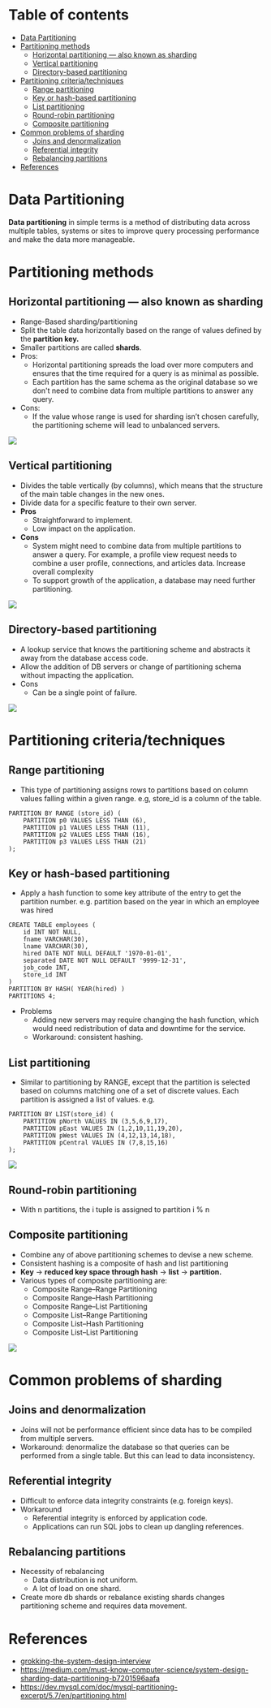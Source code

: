 # Table of contents

- [Data Partitioning](#data-partitioning)
- [Partitioning methods](#partitioning-methods)
    - [Horizontal partitioning — also known as sharding](#horizontal-partitioning--also-known-as-sharding)
    - [Vertical partitioning](#vertical-partitioning)
    - [Directory-based partitioning](#directory-based-partitioning)
- [Partitioning criteria/techniques](#partitioning-criteriatechniques)
    - [Range partitioning](#range-partitioning)
    - [Key or hash-based partitioning](#key-or-hash-based-partitioning)
    - [List partitioning](#list-partitioning)
    - [Round-robin partitioning](#round-robin-partitioning)
    - [Composite partitioning](#composite-partitioning)
- [Common problems of sharding](#common-problems-of-sharding)
    - [Joins and denormalization](#joins-and-denormalization)
    - [Referential integrity](#referential-integrity)
    - [Rebalancing partitions](#rebalancing-partitions)
- [References](#references)

# Data Partitioning
**Data partitioning** in simple terms is a method of distributing data across multiple tables,
systems or sites to improve query processing performance and make the data more manageable.

# Partitioning methods
## Horizontal partitioning — also known as sharding
* Range-Based sharding/partitioning
* Split the table data horizontally based on the range of values defined by the **partition key.**
* Smaller partitions are called **shards**.
* Pros:
    * Horizontal partitioning spreads the load over more computers and ensures that the time required for a query is as minimal as possible.
    * Each partition has the same schema as the original database so we don't need to combine data from multiple
      partitions to answer any query.
* Cons:
    * If the value whose range is used for sharding isn’t chosen carefully, the partitioning scheme will lead to unbalanced servers.

![](../../../resources/sd/sharding_horizontal.png)
## Vertical partitioning
* Divides the table vertically (by columns), which means that the structure of the main table changes in the new ones.
* Divide data for a specific feature to their own server.
* **Pros**
    * Straightforward to implement.
    * Low impact on the application.
* **Cons**
    * System might need to combine data from multiple partitions to answer a query. For example,  a profile view
      request needs to combine a user profile, connections, and articles data. Increase overall complexity
    * To support growth of the application, a database may need further partitioning.

![](../../../resources/sd/sharding_vertical.png)

## Directory-based partitioning
* A lookup service that knows the partitioning scheme and abstracts it away from the database access code.
* Allow the addition of DB servers or change of partitioning schema without impacting the application.
* Cons
    * Can be a single point of failure.

![](../../../resources/sd/sharding_directory.png)

# Partitioning criteria/techniques
## Range partitioning
* This type of partitioning assigns rows to partitions based on column values falling within a given range. e.g,
  store_id is a column of the table.
```
PARTITION BY RANGE (store_id) (
    PARTITION p0 VALUES LESS THAN (6),
    PARTITION p1 VALUES LESS THAN (11),
    PARTITION p2 VALUES LESS THAN (16),
    PARTITION p3 VALUES LESS THAN (21)
);
```
## Key or hash-based partitioning
* Apply a hash function to some key  attribute of the entry to get the partition number. e.g. partition based on the
  year in which an employee was hired
```
CREATE TABLE employees (
    id INT NOT NULL,
    fname VARCHAR(30),
    lname VARCHAR(30),
    hired DATE NOT NULL DEFAULT '1970-01-01',
    separated DATE NOT NULL DEFAULT '9999-12-31',
    job_code INT,
    store_id INT
)
PARTITION BY HASH( YEAR(hired) )
PARTITIONS 4;
```
* Problems
    * Adding new servers may require changing the hash function, which would need redistribution of data and downtime for the service.
    * Workaround: consistent hashing.
## List partitioning
* Similar to partitioning by RANGE, except that the partition is selected based on columns matching one of a set of
  discrete values. Each partition is assigned a list of values. e.g.
```
PARTITION BY LIST(store_id) (
    PARTITION pNorth VALUES IN (3,5,6,9,17),
    PARTITION pEast VALUES IN (1,2,10,11,19,20),
    PARTITION pWest VALUES IN (4,12,13,14,18),
    PARTITION pCentral VALUES IN (7,8,15,16)
);
```


![](../../../resources/sd/sharding_criteria.png)


## Round-robin partitioning
* With n partitions, the i tuple is assigned to partition i % n
## Composite partitioning
* Combine any of above partitioning schemes to devise a new scheme.
* Consistent hashing is a composite of hash and list partitioning
* **Key** -> **reduced key space through hash** -> **list** -> **partition.**
* Various types of composite partitioning are:
    * Composite Range–Range Partitioning
    * Composite Range–Hash Partitioning
    * Composite Range–List Partitioning
    * Composite List–Range Partitioning
    * Composite List–Hash Partitioning
    * Composite List–List Partitioning

![](../../../resources/sd/sharding_criteria_composite.png)

# Common problems of sharding
## Joins and denormalization
* Joins will not be performance efficient since data has to be compiled from multiple servers.
* Workaround: denormalize the database so that queries can be performed from a single table. But this can lead to
  data inconsistency.
## Referential integrity
* Difficult to enforce data integrity constraints (e.g. foreign keys).
* Workaround
    * Referential integrity is enforced by application code.
    * Applications can run SQL jobs to clean up dangling references.
## Rebalancing partitions
* Necessity of rebalancing
    * Data distribution is not uniform.
    * A lot of load on one shard.
* Create more db shards or rebalance existing shards changes partitioning scheme and requires data movement.

# References
* [grokking-the-system-design-interview](https://www.educative.io/courses/grokking-the-system-design-interview/mEN8lJXV1LA)
* https://medium.com/must-know-computer-science/system-design-sharding-data-partitioning-b7201596aafa
* https://dev.mysql.com/doc/mysql-partitioning-excerpt/5.7/en/partitioning.html
